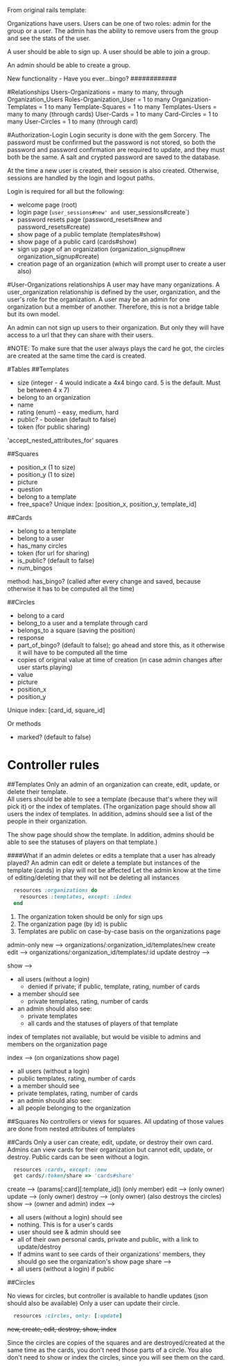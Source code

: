 From original rails template:

Organizations have users.  Users can be one of two roles: admin for the group or a user.  The admin has the ability to remove users from the group and see the stats of the user.

A user should be able to sign up.
A user should be able to join a group.

An admin should be able to create a group.


New functionality - Have you ever...bingo?
############


#Relationships
Users-Organizations = many to many, through Organization_Users
Roles-Organization_User = 1 to many
Organization-Templates = 1 to many
Template-Squares = 1 to many
Templates-Users = many to many (through cards)
User-Cards = 1 to many
Card-Circles = 1 to many
User-Circles = 1 to many (through card)


#Authorization-Login
Login security is done with the gem Sorcery.  The password must be confirmed but the password is not stored, so both the password and password confirmation are required to update, and they must both be the same.  A salt and crypted password are saved to the database.

At the time a new user is created, their session is also created.  Otherwise, sessions are handled by the login and logout paths.

Login is required for all but the following:
- welcome page (root)
- login page (`user_sessions#new' and `user_sessions#create`)
- password resets page (password_resets#new and password_resets#create)
- show page of a public template (templates#show)
- show page of a public card (cards#show)
- sign up page of an organization (organization_signup#new organization_signup#create)
- creation page of an organization (which will prompt user to create a user also)

#User-Organizations relationships
A user may have many organizations.  A user_organization relationship is defined by the user, organization, and the user's role for the organization.  A user may be an admin for one organization but a member of another.  Therefore, this is not a bridge table but its own model.

An admin can not sign up users to their organization. But only they will have access to a url that they can share with their users.

#NOTE:
To make sure that the user always plays the card he got, the circles are created at the same time the card is created.

#Tables
##Templates
- size (integer - 4 would indicate a 4x4 bingo card. 5 is the default.  Must be between 4 x 7)
- belong to an organization
- name
- rating (enum) - easy, medium, hard
- public? - boolean (default to false)
- token (for public sharing)

'accept_nested_attributes_for' squares

##Squares
- position_x (1 to size)
- position_y (1 to size)
- picture
- question
- belong to a template
- free_space?
Unique index: [position_x, position_y, template_id]

##Cards
- belong to a template
- belong to a user
- has_many circles
- token (for url for sharing)
- is_public? (default to false)
- num_bingos

method: has_bingo? (called after every change and saved, because otherwise it has to be computed all the time)

##Circles
- belong to a card
- belong_to a user and a template through card
- belongs_to a square (saving the position)
- response
- part_of_bingo? (default to false); go ahead and store this, as it otherwise it will have to be computed all the time
- copies of original value at time of creation (in case admin changes after user starts playing)
 - value
 - picture
 - position_x
 - position_y

Unique index: [card_id, square_id]

Or methods
- marked? (default to false)

# Controller rules
##Templates
Only an admin of an organization can create, edit, update, or delete their template.  
All users should be able to see a template (because that's where they will pick it) or the index of templates.
(The organization page should show all users the index of templates.  In addition, admins should see a list of the people in their organization.

The show page should show the template.  In addition, admins should be able to see the statuses of players on that template.)

####What if an admin deletes or edits a template that a user has already played?
An admin can edit or delete a template but instances of the template (cards) in play will not be affected
Let the admin know at the time of editing/deleting that they will not be deleting all instances

```ruby
  resources :organizations do
    resources :templates, except: :index
  end
```

1. The organization token should be only for sign ups
2. The organization page (by id) is public
3. Templates are public on case-by-case basis on the organizations page

admin-only
new --> organizations/:organization_id/templates/new
create 
edit --> organizations/:organization_id/templates/:id
update
destroy -->


show --> 
- all users (without a login)
  - denied if private; if public, template, rating, number of cards
- a member should see
  - private templates, rating, number of cards
- an admin should also see:
  - private templates
  - all cards and the statuses of players of that template

index of templates not available, but would be visible to admins and members on the organization page

index --> (on organizations show page)
- all users (without a login)
 - public templates, rating, number of cards
- a member should see
 - private templates, rating, number of cards
- an admin should also see:
 - all people belonging to the organization

##Squares
No controllers or views for squares.  All updating of those values are done from nested attributes of templates

##Cards
Only a user can create, edit, update, or destroy their own card.
Admins can view cards for their organization but cannot edit, update, or destroy.
Public cards can be seen without a login.

```ruby
  resources :cards, except: :new
  get cards/:token/share => 'cards#share'
```
create --> (params[:card][:template_id]) (only member)
edit --> (only owner)
update --> (only owner)
destroy --> (only owner) (also destroys the circles)
show --> (owner and admin)
index -->
- all users (without a login) should see
 - nothing.  This is for a user's cards
- user should see & admin should see
 - all of their own personal cards, private and public, with a link to update/destroy
  - If admins want to see cards of their organizations' members, they should go see the organization's show page 
share --> 
- all users (without a login) if public

##Circles

No views for circles, but controller is available to handle updates (json should also be available)
Only a user can update their circle.

```ruby
  resources :circles, only: [:update]
```
~~new, create, edit, destroy, show, index~~

Since the circles are copies of the squares and are destroyed/created at the same time as the cards, you don't need those parts of a circle.  You also don't need to show or index the circles, since you will see them on the card.